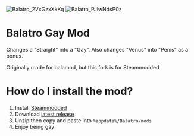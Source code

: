 ![Balatro_2VxGzxXkKq](https://github.com/user-attachments/assets/26198ef5-9133-4081-a3b1-e6aa2e46767f)
![Balatro_PJlwNdsP0z](https://github.com/user-attachments/assets/3515bebe-7a35-4223-98fc-d06b574e30b8)



# Balatro Gay Mod

Changes a "Straight" into a "Gay". Also changes "Venus" into "Penis" as a bonus.

Originally made for balamod, but this fork is for Steammodded

# How do I install the mod?

1. Install [Steammodded](https://github.com/Steamopollys/Steamodded)
2. Download [latest release](https://github.com/fosterbarnes/balatro-gay/releases/download/gay/Gay.zip)
3. Unzip then copy and paste into `%appdata%/Balatro/mods`
4. Enjoy being gay
